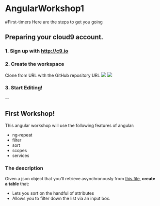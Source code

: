 AngularWorkshop1
================

#First-timers
Here are the steps to get you going

## Preparing your cloud9 account.
### 1. Sign up with http://c9.io
### 2. Create the workspace
Clone from URL with the GitHub repository URL
![](http://i.imgur.com/n04FZrW.png)
![](http://i.imgur.com/knhCE6M.png)
### 3. Start Editing!
--

## First Workshop!
This angular workshop will use the following features of angular:
- ng-repeat
- filter
- sort
- scopes
- services

### The description
Given a json object that you'll retrieve asynchronously from [this file](https://github.com/feedhenry-training/odbc-integrations/blob/master/cloud/baseball_teams.min.json), **create a table** that: 
- Lets you sort on the handful of attributes
- Allows you to filter down the list via an input box.


